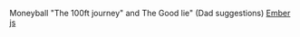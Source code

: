 Moneyball
"The 100ft journey" and The Good lie" (Dad suggestions)
[Ember js](https://www.youtube.com/watch?v=f-6Qd3nuv4w)
